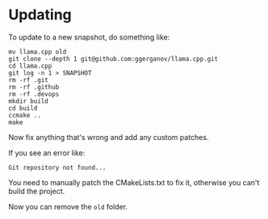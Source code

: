 # Updating

To update to a new snapshot, do something like:

    mv llama.cpp old
    git clone --depth 1 git@github.com:ggerganov/llama.cpp.git
    cd llama.cpp
    git log -n 1 > SNAPSHOT
    rm -rf .git
    rm -rf .github
    rm -rf .devops
    mkdir build
    cd build 
    ccmake ..
    make

Now fix anything that's wrong and add any custom patches.

If you see an error like:

```
Git repository not found...
```

You need to manually patch the CMakeLists.txt to fix it, otherwise you can't build the project.

Now you can remove the `old` folder.
